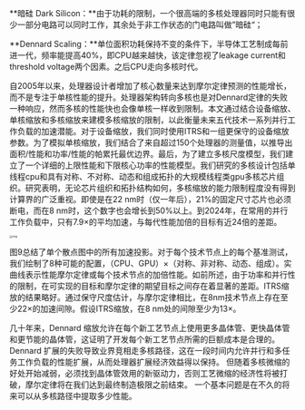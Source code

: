 

**暗硅 Dark Silicon：**由于功耗的限制，一个很高端的多核处理器同时只能有很少一部分电路可以同时工作，其余处于非工作状态的门电路叫做”暗硅“；

**Dennard Scaling：**单位面积功耗保持不变的条件下，半导体工艺制成每前进一代，频率能提高40%，即CPU越来越快，该定律忽视了leakage current和threshold voltage两个因素。之后CPU走向多核时代。

自2005年以来，处理器设计者增加了核心数量来达到摩尔定律预测的性能增长，而不是专注于单核性能的提升。处理器架构转向多核也是对Dennard定律的失败一种响应，然而多核的性能快也会像单核一样收到限制。本文通过结合设备缩放、单核缩放和多核缩放来建模多核缩放的限制，以此衡量未来五代技术一系列并行工作负载的加速潜能。对于设备缩放，我们同时使用ITRS和一组更保守的设备缩放参数。为了模拟单核缩放，我们结合了来自超过150个处理器的测量值，以推导出面积/性能和功率/性能的帕累托最优边界。最后，为了建立多核尺度模型，我们建立了一个详细的上限性能和下限核心功率的性能模型。我们研究的多核设计包括单线程cpu和具有对称、不对称、动态和组成拓扑的大规模线程类gpu多核芯片组织。研究表明，无论芯片组织和拓扑结构如何，多核缩放的能力限制程度没有得到计算界的广泛重视。即使是在22 nm时（仅一年后），21%的固定尺寸芯片也必须断电，而在8 nm时，这个数字也会增长到50%以上。到2024年，在常用的并行工作负载中，只有7.9×的平均加速，与每代性能加倍的目标有近24倍的差距。

<img src="https://pic4.zhimg.com/80/v2-4935209492091d2734bfa9a09671d64f_1440w.jpg" alt="img" style="zoom: 33%;" />

图9总结了单个散点图中的所有加速投影。对于每个技术节点上的每个基准测试，我们绘制了8种可能的配置，（CPU、GPU）×（对称、非对称、动态、组成）。实曲线表示性能摩尔定律或每个技术节点的加倍性能。如前所述，由于功率和并行性的限制，在可实现的目标和摩尔定律的期望目标之间存在着显著的差距。ITRS缩放的结果略好。通过保守尺度估计，与摩尔定律相比，在8nm技术节点上存在至少22×的加速间隙。假设ITRS缩放，在8 nm处的间隙至少为13×。

几十年来，Dennard 缩放允许在每个新工艺节点上使用更多晶体管、更快晶体管和更节能的晶体管，这证明了开发每个新工艺节点所需的巨额成本是合理的。 Dennard 扩展的失败导致业界竞相走多核路径，这在一段时间内允许并行和多任务工作负载的性能扩展，从而处理器扩展经济效益得以保持。 但随着多核微缩的好处开始减弱，必须找到晶体管效用的新驱动力，否则工艺微缩的经济性将被打破，摩尔定律将在我们达到最终制造极限之前结束。 一个基本问题是在不久的将来可以从多核路径中提取多少性能。